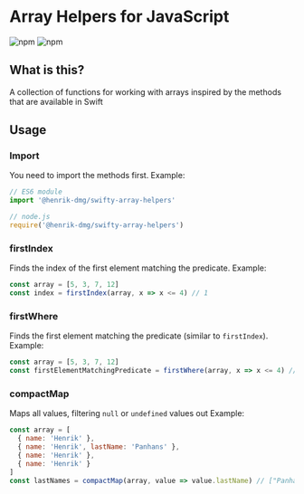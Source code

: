 # Array Helpers for JavaScript

![npm](https://img.shields.io/npm/v/swifty-array-helpers?logo=npm)
![npm](https://img.shields.io/npm/dm/swifty-array-helpers?logo=npm)

## What is this?

A collection of functions for working with arrays inspired by the methods that are available in Swift

## Usage

### Import

You need to import the methods first. Example:

```js
// ES6 module
import '@henrik-dmg/swifty-array-helpers'

// node.js
require('@henrik-dmg/swifty-array-helpers')
```

### firstIndex

Finds the index of the first element matching the predicate.
Example:

```js
const array = [5, 3, 7, 12]
const index = firstIndex(array, x => x <= 4) // 1
```

### firstWhere

Finds the first element matching the predicate (similar to `firstIndex`).
Example:

```js
const array = [5, 3, 7, 12]
const firstElementMatchingPredicate = firstWhere(array, x => x <= 4) // 3
```

### compactMap

Maps all values, filtering `null` or `undefined` values out
Example:

```js
const array = [
  { name: 'Henrik' },
  { name: 'Henrik', lastName: 'Panhans' },
  { name: 'Henrik' },
  { name: 'Henrik' }
]
const lastNames = compactMap(array, value => value.lastName) // ["Panhans"]
```
